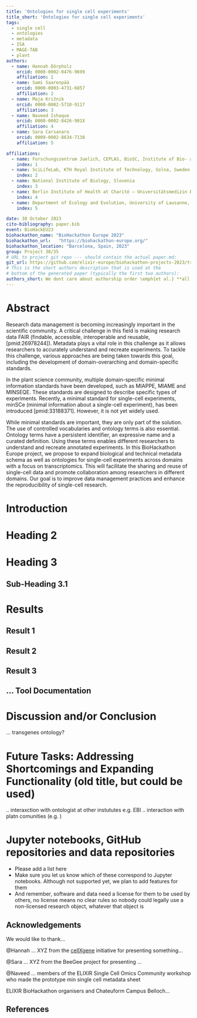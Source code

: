 ```yaml
---
title: 'Ontologies for single cell experiments'
title_short: 'Ontologies for single cell experiments'
tags:
  - single cell
  - ontologies
  - metadata
  - ISA
  - MAGE-TAB
  - plant
authors:
  - name: Hannah Dörpholz
    orcid: 0000-0002-0476-9699
    affiliation: 1
  - name: Sami Saarenpää
    orcid: 0000-0003-4731-6857
    affiliation: 2
  - name: Maja Križnik
    orcid: 0000-0002-5710-9117
    affiliation: 3
  - name: Naveed Ishaque
    orcid: 0000-0002-8426-901X
    affiliation: 4
  - name: Sara Carsanaro
    orcid: 0009-0002-8634-7138
    affiliation: 5

affiliations:
  - name: Forschungszentrum Juelich, CEPLAS, BioSC, Institute of Bio- and Geosciences, IBG-4 Bioniformatics, 52428 Juelich, Germany
    index: 1
  - name: SciLifeLab, KTH Royal Institute of Technology, Solna, Sweden
    index: 2
  - name: National Institute of Biology, Slovenia
    index: 3
  - name: Berlin Institute of Health at Charité – Universitätsmedizin Berlin, Center of Digital Health, Germany
    index: 4
  - name: Department of Ecology and Evolution, University of Lausanne, 1015 Lausanne, Switzerland
    index: 5

date: 30 October 2023
cito-bibliography: paper.bib
event: BioHackEU23
biohackathon_name: "BioHackathon Europe 2023"
biohackathon_url:   "https://biohackathon-europe.org/"
biohackathon_location: "Barcelona, Spain, 2023"
group: Project 30/35
# URL to project git repo --- should contain the actual paper.md:
git_url: https://github.com/elixir-europe/biohackathon-projects-2023/tree/main/30
# This is the short authors description that is used at the
# bottom of the generated paper (typically the first two authors):
authors_short: We dont care about authorship order \emph{et al.} **all authors are in alphabetical order**
---
```


# Abstract

Research data management is becoming increasingly important in the scientific community. A critical challenge in this field is making research data FAIR (findable, accessible, interoperable and reusable, [pmid:26978244]). Metadata plays a vital role in this challenge as it allows researchers to accurately understand and recreate experiments. To tackle this challenge, various approaches are being taken towards this goal, including the development of domain-overarching and domain-specific standards.

In the plant science community, multiple domain-specific minimal information standards have been developed, such as MIAPPE, MIAME and MINSEQE. These standards are designed to describe specific types of experiments. Recently, a minimal standard for single-cell experiments, minSCe (minimal information about a single-cell experiment), has been introduced [pmid:33188371]. However, it is not yet widely used.

While minimal standards are important, they are only part of the solution. The use of controlled vocabularies and ontology terms is also essential. Ontology terms have a persistent identifier, an expressive name and a curated definition. Using these terms enables different researchers to understand and recreate annotated experiments. In this BioHackathon Europe project, we propose to expand biological and technical metadata schema as well as ontologies for single-cell experiments across domains with a focus on transcriptomics. This will facilitate the sharing and reuse of single-cell data and promote collaboration among researchers in different domains. Our goal is to improve data management practices and enhance the reproducibility of single-cell research.

# Introduction

# Heading 2

# Heading 3


## Sub-Heading 3.1

# Results

## Result 1

## Result 2


## Result 3


## ... Tool Documentation

# Discussion and/or Conclusion

... transgenes ontology?


# Future Tasks: Addressing Shortcomings and Expanding Functionality (old title, but could be used)

.. interaxction with ontologist at other instututes e.g. EBI
.. interaction with platn comunities (e.g. )

# Jupyter notebooks, GitHub repositories and data repositories

* Please add a list here
* Make sure you let us know which of these correspond to Jupyter notebooks. Although not supported yet, we plan to add features for them
* And remember, software and data need a license for them to be used by others, no license means no clear rules so nobody could legally use a non-licensed research object, whatever that object is


## Acknowledgements
We would like to thank...

@Hannah ... XYZ from the [cellXgene](https://cellxgene.cziscience.com/) initiative for presenting something...

@Sara ... XYZ from the BeeGee project for presenting ...

@Naveed ... members of the ELIXIR Single Cell Omics Community workshop who made the prototype  min single cell metadata sheet

ELIXIR BioHackathon organisers and Chateuform Campus Belloch...

## References

